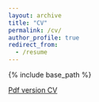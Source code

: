 ```yaml
---
layout: archive
title: "CV"
permalink: /cv/
author_profile: true
redirect_from:
  - /resume
---
```


{% include base_path %}

[Pdf version CV](https://drive.google.com/file/d/1hOBzqfxiiulWNHuyUoKytmRmNuYuizv_/view?usp=sharing)